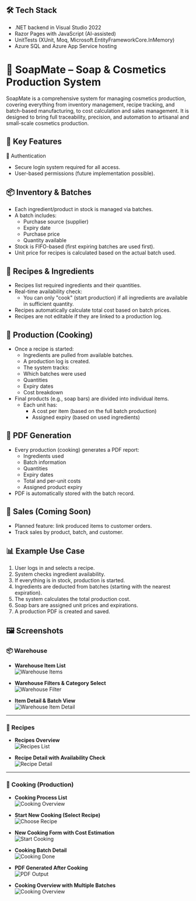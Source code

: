 
## 🛠 Tech Stack
- .NET backend in Visual Studio 2022
- Razor Pages with JavaScript (AI-assisted)
- UnitTests (XUnit, Moq, Microsoft.EntityFrameworkCore.InMemory)
- Azure SQL and Azure App Service hosting

#  🧼 SoapMate – Soap & Cosmetics Production System
SoapMate is a comprehensive system for managing cosmetics production, covering everything from inventory management, recipe tracking, and batch-based manufacturing, to cost calculation and sales management. It is designed to bring full traceability, precision, and automation to artisanal and small-scale cosmetics production.

##  🚀 Key Features
🔐 Authentication
- Secure login system required for all access.
- User-based permissions (future implementation possible).

## 📦 Inventory & Batches
- Each ingredient/product in stock is managed via batches.
- A batch includes:
  - Purchase source (supplier)
  - Expiry date
  - Purchase price
  - Quantity available
- Stock is FIFO-based (first expiring batches are used first).
- Unit price for recipes is calculated based on the actual batch used.

## 🧪 Recipes & Ingredients
- Recipes list required ingredients and their quantities.
- Real-time availability check:
  - You can only "cook" (start production) if all ingredients are available in sufficient quantity.
- Recipes automatically calculate total cost based on batch prices.
- Recipes are not editable if they are linked to a production log.

## 🧰 Production (Cooking)
- Once a recipe is started:
  - Ingredients are pulled from available batches.
  - A production log is created.
  - The system tracks:
   - Which batches were used
   - Quantities
   - Expiry dates
   - Cost breakdown
- Final products (e.g., soap bars) are divided into individual items.
  - Each unit has:
    - A cost per item (based on the full batch production)
    - Assigned expiry (based on used ingredients)

## 📄 PDF Generation
- Every production (cooking) generates a PDF report:
  - Ingredients used
  - Batch information
  - Quantities
  - Expiry dates
  - Total and per-unit costs
  - Assigned product expiry
- PDF is automatically stored with the batch record.

## 🛒 Sales (Coming Soon)
- Planned feature: link produced items to customer orders.
- Track sales by product, batch, and customer.

## 📊 Example Use Case
1. User logs in and selects a recipe.
2. System checks ingredient availability.
3. If everything is in stock, production is started.
4. Ingredients are deducted from batches (starting with the nearest expiration).
5. The system calculates the total production cost.
6. Soap bars are assigned unit prices and expirations.
7. A production PDF is created and saved.

## 🖼 Screenshots
### 📦 Warehouse

- **Warehouse Item List**  
  ![Warehouse Items](Screenshots/SoapProductionApp-warehouse.png)

- **Warehouse Filters & Category Select**  
  ![Warehouse Filter](Screenshots/SoapProductionApp-warehouse-filter.png)

- **Item Detail & Batch View**  
  ![Warehouse Item Detail](Screenshots/SoapProductionApp-warehouse-DetailOfProduct.png)

---

### 🧪 Recipes

- **Recipes Overview**  
  ![Recipes List](Screenshots/SoapProductionApp-recipes.png)

- **Recipe Detail with Availability Check**  
  ![Recipe Detail](Screenshots/SoapProductionApp-recipes-detail.png)

---

### 🍳 Cooking (Production)

- **Cooking Process List**  
  ![Cooking Overview](Screenshots/SoapProductionApp-cooking.png)

- **Start New Cooking (Select Recipe)**  
  ![Choose Recipe](Screenshots/SoapProductionApp-cooking-chooserecipe.png)

- **New Cooking Form with Cost Estimation**  
  ![Start Cooking](Screenshots/SoapProductionApp-cooking-startCooking.png)

- **Cooking Batch Detail**  
  ![Cooking Done](Screenshots/SoapProductionApp-cooking-CookingDone.png)

- **PDF Generated After Cooking**  
  ![PDF Output](Screenshots/SoapProductionApp-cooking-pdfFile.png)

- **Cooking Overview with Multiple Batches**  
  ![Cooking Overview](Screenshots/SoapProductionApp-cooking-Overview.png)
